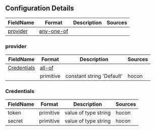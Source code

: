 
## Configuration Details


|FieldName           |Format                |Description|Sources|
|---                 |---                   |---        |---    |
|[provider](provider)|[any-one-of](provider)|           |       |

### provider

|FieldName                 |Format               |Description              |Sources|
|---                       |---                  |---                      |---    |
|[Credentials](credentials)|[all-of](credentials)|                         |       |
|                          |primitive            |constant string 'Default'|hocon  |

### Credentials

|FieldName|Format   |Description         |Sources|
|---      |---      |---                 |---    |
|token    |primitive|value of type string|hocon  |
|secret   |primitive|value of type string|hocon  |
